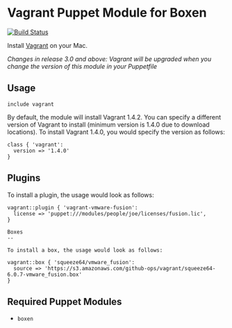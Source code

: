 # Vagrant Puppet Module for Boxen

[![Build Status](https://travis-ci.org/boxen/puppet-vagrant.png?branch=master)](https://travis-ci.org/boxen/puppet-vagrant)

Install [Vagrant](http://www.vagrantup.com/) on your Mac.

*Changes in release 3.0 and above: Vagrant will be upgraded when you change the version of this module in your Puppetfile*

## Usage

```puppet
include vagrant
```
By default, the module will install Vagrant 1.4.2. You can specify a different version of Vagrant to install (minimum version is 1.4.0 due to download locations). To install Vagrant 1.4.0, you would specify the version as follows:

```puppet
class { 'vagrant':
  version => '1.4.0'
}
```

Plugins
--
To install a plugin, the usage would look as follows:

```puppet
vagrant::plugin { 'vagrant-vmware-fusion':
  license => 'puppet:///modules/people/joe/licenses/fusion.lic',
}

Boxes
--

To install a box, the usage would look as follows:

vagrant::box { 'squeeze64/vmware_fusion':
  source => 'https://s3.amazonaws.com/github-ops/vagrant/squeeze64-6.0.7-vmware_fusion.box'
}
```

## Required Puppet Modules

* `boxen`
